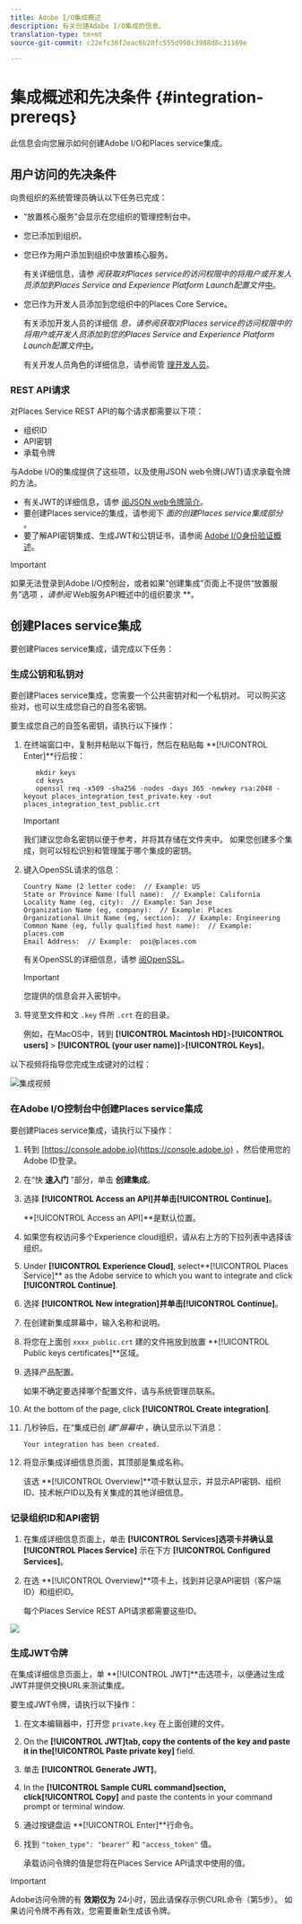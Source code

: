 ```yaml
---
title: Adobe I/O集成概述
description: 有关创建Adobe I/O集成的信息。
translation-type: tm+mt
source-git-commit: c22efc36f2eac6b20fc555d998c3988d8c31169e

---
```



# 集成概述和先决条件 {#integration-prereqs}

此信息会向您展示如何创建Adobe I/O和Places service集成。

## 用户访问的先决条件

向贵组织的系统管理员确认以下任务已完成：

* “放置核心服务”会显示在您组织的管理控制台中。
* 您已添加到组织。
* 您已作为用户添加到组织中放置核心服务。

   有关详细信息，请参 *阅获取对Places service的访问权限中的将用户或开发人员添加到Places Service and Experience Platform Launch配置文件*[中](/help/places-gain-access.md)。

* 您已作为开发人员添加到您组织中的Places Core Service。

   有关添加开发人员的详细信 *息，请参阅获取对Places service的访问权限中的将用户或开发人员添加到您的Places Service and Experience Platform Launch配置文件*[中](/help/places-gain-access.md)。

   有关开发人员角色的详细信息，请参阅管 [理开发人员](https://helpx.adobe.com/enterprise/using/manage-developers.html)。

### REST API请求

对Places Service REST API的每个请求都需要以下项：

* 组织ID
* API密钥
* 承载令牌

与Adobe I/O的集成提供了这些项，以及使用JSON web令牌(JWT)请求承载令牌的方法。

* 有关JWT的详细信息，请参 [阅JSON web令牌简介](https://jwt.io/introduction/)。
* 要创建Places service的集成，请参阅下 *面的创建Places service集成部分* 。
* 要了解API密钥集成、生成JWT和公钥证书，请参阅 [Adobe I/O身份验证概述](https://www.adobe.io/apis/cloudplatform/console/authentication/gettingstarted.html)。

>[!IMPORTANT]
>
>如果无法登录到Adobe I/O控制台，或者如果“创建集成”页面上不提供“放置服务”选项 *，请参阅* Web服务API概述中的组织要求 **[](/help/web-service-api/places-web-services.md)。

## 创建Places service集成

要创建Places service集成，请完成以下任务：

### 生成公钥和私钥对

要创建Places service集成，您需要一个公共密钥对和一个私钥对。 可以购买这些对，也可以生成您自己的自签名密钥。

要生成您自己的自签名密钥，请执行以下操作：

1. 在终端窗口中，复制并粘贴以下每行，然后在粘贴每 **[!UICONTROL Enter]**行后按：

   ```text
      mkdir keys
      cd keys
      openssl req -x509 -sha256 -nodes -days 365 -newkey rsa:2048 -keyout places_integration_test_private.key -out    places_integration_test_public.crt
   ```

   >[!IMPORTANT]
   >
   >我们建议您命名密钥以便于参考，并将其存储在文件夹中。 如果您创建多个集成，则可以轻松识别和管理属于哪个集成的密钥。

1. 键入OpenSSL请求的信息：

   ```text
   Country Name (2 letter code:  // Example: US
   State or Province Name (full name):  // Example: California
   Locality Name (eg, city):  // Example: San Jose
   Organization Name (eg, company):  // Example: Places
   Organizational Unit Name (eg, section):  // Example: Engineering
   Common Name (eg, fully qualified host name):  // Example: places.com
   Email Address:  // Example:  poi@places.com
   ```

   有关OpenSSL的详细信息，请参 [阅OpenSSL](https://www.openssl.org/)。

   >[!IMPORTANT]
   >
   >您提供的信息会并入密钥中。

1. 导览至文件和文 `.key` 件所 `.crt` 在的目录。

   例如，在MacOS中，转到 **[!UICONTROL Macintosh HD]**>**[!UICONTROL users]** > **[!UICONTROL (your user name)]**>**[!UICONTROL Keys]**。

以下视频将指导您完成生成键对的过程：

![集成视频](/help/assets/places_integration_video.gif)

### 在Adobe I/O控制台中创建Places service集成

要创建Places service集成，请执行以下操作：

1. 转到 [https://console.adobe.io](https://console.adobe.io) ，然后使用您的Adobe ID登录。
1. 在“快 **速入门** ”部分，单击 **创建集成**。
1. 选择 **[!UICONTROL Access an API]**并单击**[!UICONTROL Continue]**。

   **[!UICONTROL Access an API]**是默认位置。

1. 如果您有权访问多个Experience cloud组织，请从右上方的下拉列表中选择该组织。
1. Under **[!UICONTROL Experience Cloud]**, select**[!UICONTROL Places Service]** as the Adobe service to which you want to integrate and click **[!UICONTROL Continue]**.
1. 选择 **[!UICONTROL New integration]**并单击**[!UICONTROL Continue]**。
1. 在创建新集成屏幕中，输入名称和说明。
1. 将您在上面创 `xxxx_public.crt` 建的文件拖放到放置 **[!UICONTROL Public keys certificates]**区域。
1. 选择产品配置。

   如果不确定要选择哪个配置文件，请与系统管理员联系。
1. At the bottom of the page, click **[!UICONTROL Create integration]**.
1. 几秒钟后，在“集成已创 *建”屏幕中* ，确认显示以下消息：

   `Your integration has been created.`

1. 将显示集成详细信息页面，其顶部是集成名称。

   该选 **[!UICONTROL Overview]**项卡默认显示，并显示API密钥、组织ID、技术帐户ID以及有关集成的其他详细信息。

### 记录组织ID和API密钥

1. 在集成详细信息页面上，单击 **[!UICONTROL Services]**选项卡并确认显**[!UICONTROL Places Service]** 示在下方 **[!UICONTROL Configured Services]**。
1. 在选 **[!UICONTROL Overview]**项卡上，找到并记录API密钥（客户端ID）和组织ID。

   每个Places Service REST API请求都需要这些ID。

![](/help/assets/places_orgid_api-key.png)

### 生成JWT令牌

在集成详细信息页面上，单 **[!UICONTROL JWT]**击选项卡，以便通过生成JWT并提供交换URL来测试集成。

要生成JWT令牌，请执行以下操作：

1. 在文本编辑器中，打开您 `private.key` 在上面创建的文件。
1. On the **[!UICONTROL JWT]**tab, copy the contents of the key and paste it in the**[!UICONTROL Paste private key]** field.
1. 单击 **[!UICONTROL Generate JWT]**。
1. In the **[!UICONTROL Sample CURL command]**section, click**[!UICONTROL Copy]** and paste the contents in your command prompt or terminal window.
1. 通过按键盘运 **[!UICONTROL Enter]**行命令。
1. 找到 `"token_type": "bearer"` 和 `"access_token"` 值。

   承载访问令牌的值是您将在Places Service API请求中使用的值。

>[!IMPORTANT]
>
>Adobe访问令牌的有 **效期仅为** 24小时，因此请保存示例CURL命令（第5步）。 如果访问令牌不再有效，您需要重新生成该令牌。